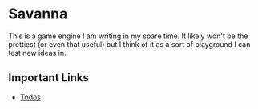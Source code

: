 # Savanna
This is a game engine I am writing in my spare time.  It likely won't be the prettiest (or even that useful) but I think of it as a sort of playground I can test new ideas in.

## Important Links

- [Todos](./TODO.md)